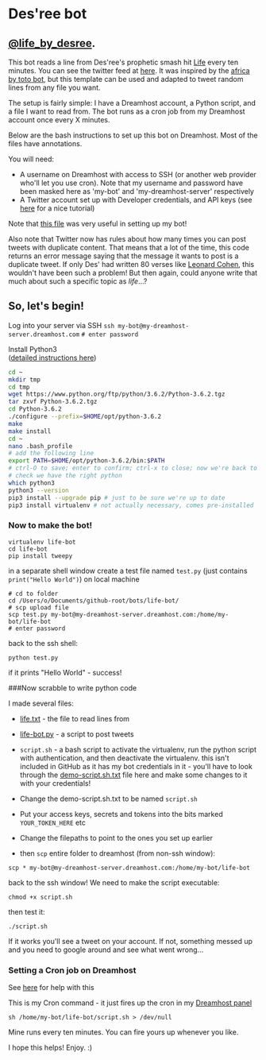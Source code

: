 # Des'ree bot

## [@life_by_desree](https://twitter.com/life_by_desree).

This bot reads a line from Des'ree's prophetic smash hit [Life](https://www.youtube.com/watch?v=BKtrWU4zaaI) every ten minutes. You can see the twitter feed at [here](https://twitter.com/life_by_desree). It was inspired by the [africa by toto bot](https://twitter.com/africabytotobot), but this template can be used and adapted to tweet random lines from any file you want.

The setup is fairly simple: I have a Dreamhost account, a Python script, and a file I want to read from. The bot runs as a cron job from my Dreamhost account once every X minutes. 

Below are the bash instructions to set up this bot on Dreamhost. Most of the files have annotations.

You will need:

- A username on Dreamhost with access to SSH (or another web provider who'll let you use cron). Note that my username and password have been masked here as 'my-bot' and 'my-dreamhost-server' respectively
- A Twitter account set up with Developer credentials, and API keys (see [here](https://www.slickremix.com/docs/how-to-get-api-keys-and-tokens-for-twitter/) for a nice tutorial)

Note that [this file](https://gist.github.com/moonmilk/8d78032debd16f31a8a9) was very useful in setting up my bot! 

Also note that Twitter now has rules about how many times you can post tweets with duplicate content. That means that a lot of the time, this code returns an error message saying that the message it wants to post is a duplicate tweet. If only Des' had written 80 verses like [Leonard Cohen](https://www.theguardian.com/music/2008/dec/19/leonard-cohen-hallelujah-christmas), this wouldn't have been such a problem! But then again, could anyone write that much about such a specific topic as _life_...?


## So, let's begin!

Log into your server via SSH
```ssh my-bot@my-dreamhost-server.dreamhost.com```
```# enter password```

Install Python3  
([detailed instructions here](https://help.dreamhost.com/hc/en-us/articles/115000702772-Installing-a-custom-version-of-Python-3))

```bash
cd ~
mkdir tmp
cd tmp
wget https://www.python.org/ftp/python/3.6.2/Python-3.6.2.tgz
tar zxvf Python-3.6.2.tgz 
cd Python-3.6.2 
./configure --prefix=$HOME/opt/python-3.6.2
make
make install
cd ~
nano .bash_profile
# add the following line
export PATH=$HOME/opt/python-3.6.2/bin:$PATH
# ctrl-O to save; enter to confirm; ctrl-x to close; now we're back to bash
# check we have the right python
which python3 
python3 --version
pip3 install --upgrade pip # just to be sure we're up to date
pip3 install virtualenv # not actually necessary, comes pre-installed
```

### Now to make the bot!
```
virtualenv life-bot
cd life-bot
pip install tweepy
```

in a separate shell window
create a test file named ```test.py``` (just contains ```print("Hello World")```) on local machine
```
# cd to folder
cd /Users/o/Documents/github-root/bots/life-bot/
# scp upload file
scp test.py my-bot@my-dreamhost-server.dreamhost.com:/home/my-bot/life-bot
# enter password
```

back to the ssh shell:

```
python test.py
```

if it prints "Hello World" - success!


###Now scrabble to write python code

I made several files:

- [life.txt](life.txt) - the file to read lines from
- [life-bot.py](life-bot.py) - a script to post tweets
-  ```script.sh``` - a bash script to activate the virtualenv, run the python script with authentication, and then deactivate the virtualenv. this isn't included in GitHub as it has my bot credentials in it - you'll have to look through the [demo-script.sh.txt](demo-script.sh.txt) file here and make some changes to it with your credentials!


- Change the demo-script.sh.txt to be named ```script.sh```
- Put your access keys, secrets and tokens into the bits marked ```YOUR_TOKEN_HERE``` etc
- Change the filepaths to point to the ones you set up earlier
- then ```scp``` entire folder to dreamhost (from non-ssh window):
```
scp * my-bot@my-dreamhost-server.dreamhost.com:/home/my-bot/life-bot
```

back to the ssh window! We need to make the script executable:
```
chmod +x script.sh
```
then test it:
```
./script.sh
```

If it works you'll see a tweet on your account. If not, something messed up and you need to google around and see what went wrong...

### Setting a Cron job on Dreamhost

See [here](https://help.dreamhost.com/hc/en-us/articles/215088668-How-do-I-create-a-cron-job-) for help with this 

This is my Cron command - it just fires up the cron in my [Dreamhost panel](https://panel.dreamhost.com/index.cgi?tree=advanced.cron&)
```
sh /home/my-bot/life-bot/script.sh > /dev/null
```
Mine runs every ten minutes. You can fire yours up whenever you like.

I hope this helps! Enjoy. :)
